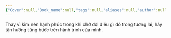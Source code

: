 ```yaml
---
{"Cover":null,"Book_name":null,"tags":null,"aliases":null,"author":null,"link":null,"dg-publish":true,"permalink":"/Book_ Reading 2024/Những câu nói hay trong sách/Tận hưởng từng bước đi/","dgPassFrontmatter":true,"noteIcon":"2","created":"2023-12-15T06:59:24.620+07:00","updated":"2023-12-26T11:14:56.000+07:00"}
---
```


Thay vì kìm nén hạnh phúc trong khi chờ đợi điều gì đó trong tương lai, hãy tận hưởng từng bước trên hành trình của mình.